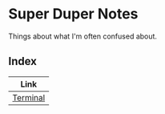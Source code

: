 # Super Duper Notes
Things about what I'm often confused about.
<br>

## Index
|             Link             |
| :--------------------------: |
| [Terminal](misc/terminal.md) |
